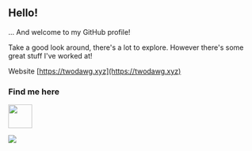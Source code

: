 ## Hello!
... And welcome to my GitHub profile!

Take a good look around, there's a lot to explore. However there's some great stuff I've worked at!

Website [https://twodawg.xyz](https://twodawg.xyz)

### Find me here
<span>
  <a href="https://twitter.com/vyrisst">
    <img src="https://twodawg.xyz/twitter.png" width="48"></img>
  </a>
</span>

![](https://komarev.com/ghpvc/?username=dawgcodes)
